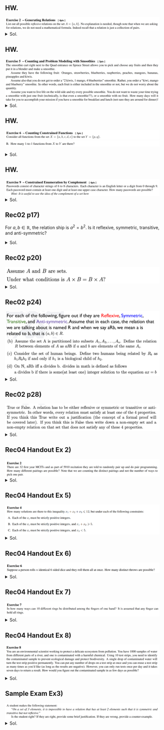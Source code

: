 ## HW.
<img src="../Images/03/001.png">
<details>
  <summary>Sol.</summary>
  <p>
  
  $`\{\{a,a\}, \{b,b\}\}`$    
  $`\{\{a,a\}, \{b,b\}, \{a,b\}\}`$    
  $`\{\{a,a\}, \{b,b\}, \{b,a\}\}`$    
  $`\{\{a,a\}, \{b,b\}, \{a,b\}, \{b,a\}\}`$    
  
  </p>
</details>


## HW.
<img src="../Images/03/002.png">
<details>
  <summary>Sol.</summary>
  <p>
  
  $`2^9 - \begin{pmatrix} 9\\0 \end{pmatrix} - \begin{pmatrix} 9\\1 \end{pmatrix}`$   
  For each fruit, we can include or exclude : $`2^9`$,.
  
  </p>
</details>


## HW.
<img src="../Images/03/003.png"><br>
<img src="../Images/03/004.png">
<details>
  <summary>Sol.</summary>
  <p>
  
  $`0`$.    
  Grading said "There is no possible 1-1 functions. For 1-1 you need the co-domain to be at least as big as the domain."
  
  </p>
</details>


## HW.
<img src="../Images/03/005.png">
<details>
  <summary>Sol.</summary>
  <p>
  

  Let $U$ be the set of all possible 6-8 digit passwords and assume that $`\overline{U} = \emptyset`$, i.e., we won't consider the passwords that don't have 6-8 digits.   
  And let $`A,B \subseteq U`$ s.t. $`A`$ is the set of possible 6-8 digit passwords that contain at least one digit, and $B$ is the set of possible 6-8 digit passwords that contain at least one upper case character.   
  Under these definitions, our target is to calculate $`\vert A\cap B \vert`$.   
  However, calculating $`\vert A\cap B \vert`$ directly is not easy. Instead, we will calculate its complement first and then use this complement to calculate our target value.   
  By the De Morgan's Law, $`\overline{A\cap B} = \overline{A}\cup\overline{B}`$.   
  Also, we have $`\vert A\cap B \vert = \vert U  \vert - \vert \overline{A\cap B} \vert`$ and $`\vert \overline{A}\cup\overline{B} \vert = \vert \overline{A} \vert + \vert\overline{B} \vert - \vert \overline{A}\cap\overline{B}\vert`$  
  Considering that we have 10 digits, 26 lower case, and 26 upper case characters, we can get the cardinalities as follows:   
  $`\begin{aligned}
    \vert U \vert &= (10+26+26)^6 + (10+26+26)^7 + (10+26+26)^8   \\
    &= 62^6(1+62+62^2) = 62^6 \times 3907   \\
    \vert \overline{A} \vert &= (26+26)^6 + (26+26)^7 + (26+26)^8   \\
    &= 52^6(1+52+52^2) = 52^6 \times 2757   \\
    \vert \overline{B} \vert &= (10+26)^6 + (10+26)^7 + (10+26)^8   \\
    &= 36^6(1+36+36^2) = 36^6 \times 1333   \\
    \vert \overline{A}\cap\overline{B}\vert &= 26^6 + 26^7 + 26^8   \\
    &= 26^6(1+26+26^2) = 26^6 \times 703
  \end{aligned}`$   
  Thus, we can get   
  $`\begin{aligned}
      \vert \overline{A}\cup\overline{B} \vert &= \vert \overline{A} \vert + \vert\overline{B} \vert - \vert \overline{A}\cap\overline{B}\vert   \\
      &= 52^6 \times 2757 + 36^6 \times 1333 - 26^6 \times 703
  \end{aligned}`$   
  Therefore,    
  $`\begin{aligned}
      \vert A\cap B \vert &= \vert U  \vert - \vert \overline{A\cap B} \vert  = \vert U  \vert - \vert \overline{A}\cup\overline{B}\vert   \\
      &= 62^6 \times 3907 - (52^6 \times 2757 + 36^6 \times 1333 - 26^6 \times 703)   \\
      &= 62^6 \times 3907 - 52^6 \times 2757 - 36^6 \times 1333 + 26^6 \times 703   \\
  \end{aligned}`$
  
  </p>
</details>


## Rec02 p17)

For $`a,b\in\mathbb{R}`$, the relation ship is $`a^2 = b^2`$. Is it reflexive, symmetric, transitive, and anti-symmetric?

<details>
  <summary>Sol.</summary>
  <p>
  
  reflexive : Yes   
  symmetric : Yes   
  transitive : Yes   
  anti-symmetric : No. (1,-1)

  </p>
</details>


## Rec02 p20)

<img src="../Images/03/006.png">
<details>
  <summary>Sol.</summary>
  <p>
  
  $`(A=B) \vee (A=\emptyset) \vee (B=\emptyset)`$

  </p>
</details>


## Rec02 p24)

<img src="../Images/03/007.png">
<details>
  <summary>Sol.</summary>
  <p>
  
  1. ![](../Images/03/008.png)
  2. ![](../Images/03/009.png)
  3. ![](../Images/03/010.png)

  </p>
</details>


## Rec02 p28)

<img src="../Images/03/011.png">
<details>
  <summary>Sol.</summary>
  <p>
  
  <img src="../Images/03/012.png">

  </p>
</details>


## Rec04 Handout Ex 2)

<img src="../Images/exam_prep/004.png">
<details>
  <summary>Sol.</summary>
  <p>
  
  $`\displaystyle \frac{1}{16!} \prod_{i=0}^{15}\begin{pmatrix} 32-2i\\2 \end{pmatrix}`$

  </p>
</details>


## Rec04 Handout Ex 5)

<img src="../Images/exam_prep/005.png">
<details>
  <summary>Sol.</summary>
  <p>
  
  A. $`\begin{pmatrix} 12 \\ 9 \end{pmatrix}`$    
  Put $`x_i' \ge 0`$ s.t. $`x_i' = x_i-1`$.   
  Then the problem goes $`x_1'+x_2'+x_3' \le 9`$.   
  Using the slack variable $`z`$ ,the problem goes $`x_1'+x_2'+x_3'+z = 9`$.   
  Thus, the total number of count is $`\begin{pmatrix} 9+4-1 \\ 9 \end{pmatrix} = \begin{pmatrix} 12 \\ 9 \end{pmatrix}`$.    
      
  B. $`4\cdot\begin{pmatrix} 8\\6 \end{pmatrix}+\begin{pmatrix} 8\\5 \end{pmatrix}`$   
  Start from $`x_1'+x_2'+x_3' \le 9`$.    
  Divide the cases by the value of $`x_1'`$.   
  i) $`x_1' = 0`$; Then $`x_2'\ge3`$. Put $`y_3 = x_2'-3`$. Then the problem goes $`y_2+x_3' \le 6 \Rightarrow y_2+x_3'+z = 6`$. Thus, the count is $`\begin{pmatrix} 6+3-1\\6 \end{pmatrix}=\begin{pmatrix} 8\\6 \end{pmatrix}`$   
  ii) $`x_1' = 1`$; Then $`x_2'\ge2`$. Put $`y_3 = x_2'-2`$. Then the problem goes $`y_2+x_3' \le 6 \Rightarrow y_2+x_3'+z = 6`$. Thus, the count is $`\begin{pmatrix} 6+3-1\\6 \end{pmatrix}=\begin{pmatrix} 8\\6 \end{pmatrix}`$   
  Same count occurs for $`x_1' = 2`$ and $`x_1' = 3`$.   
     
  Finally, consider the case that $`\Leftrightarrow x_1\ge5`$. In this case, by putting $`y_1 = x_1-5`$, the problem goes $`y_1+x_2'+x_3'\le5 \Rightarrow y_1+x_2'+x_3'+z=5`$. And the total count is $`\begin{pmatrix} 5+4-1\\5 \end{pmatrix} = \begin{pmatrix} 8\\5 \end{pmatrix}`$.   
     
  Therefore, $`4\cdot\begin{pmatrix} 8\\6 \end{pmatrix}+\begin{pmatrix} 8\\5 \end{pmatrix}`$   
     
  C. $`\begin{pmatrix} 12 \\ 9 \end{pmatrix} - \begin{pmatrix} 8\\5 \end{pmatrix}`$    
  Consider the case that $`x_3\ge 5`$.    
  Putting $`x_1'=x_1-1, x_2'=x_2-1, y_3=x_3-5`$, the problem goes $`x_1'+x_2'+y_3\le 5 \Rightarrow x_1'+x_2'+y_3+z= 5`$.   
  In this case, the count goes $`\begin{pmatrix} 5+4-1\\5 \end{pmatrix}=\begin{pmatrix} 8\\5 \end{pmatrix}`$.    
  Using the compliment, the answer goes $`\begin{pmatrix} 12 \\ 9 \end{pmatrix} - \begin{pmatrix} 8\\5 \end{pmatrix}`$.

  </p>
</details>


## Rec04 Handout Ex 6)

<img src="../Images/exam_prep/001.png">
<details>
  <summary>Sol.</summary>
  <p>
  
  $`\displaystyle \frac{(6+(n-1))!}{6!(n-1)!}`$

  </p>
</details>


## Rec04 Handout Ex 7)

<img src="../Images/exam_prep/002.png">
<details>
  <summary>Sol.</summary>
  <p>
  
  $`\displaystyle \frac{(10+(5-1))!}{(5-1)!} = \frac{14!}{4!}`$

  </p>
</details>


## Rec04 Handout Ex 8)

<img src="../Images/exam_prep/003.png">
<details>
  <summary>Sol.</summary>
  <p>
  
  7 days.   
  We can denote 1000 within $`2^{10}=1024`$.   
  Assign binary IDs starting from 0 to 999 in binary numbers to 1000 samples.   
  For each sample, check its binary ID, and drop it on the i-th test strip if i-th digit of the binary ID is 1.   
  Then after, 7 days by checking the sequence of 10 test samples that are contaminated, we can get the binary ID of the target sample, which uniquely distinguishes the contaminated sample.

  </p>
</details>


## Sample Exam Ex3)

<img src="../Images/exam_prep/006.png">
<details>
  <summary>Sol.</summary>
  <p>
  
  True.   
  Suppose $a,b$ are symmetric and transitive but not reflexive.    
  By the symmetry, $`(a,b), (b,a) \in R`$.    
  Then by the transitivity, $`(a,a),(b,b) \in R \Leftrightarrow \text{Reflexivity.} \cdots \otimes`$

  </p>
</details>

